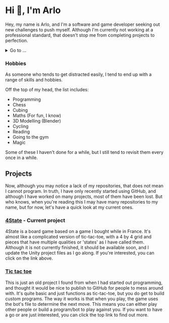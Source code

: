 # Hi :wave:, I'm Arlo

Hey, my name is Arlo, and I'm a software and game developer seeking out new challenges to push myself.
Although I'm currently not working at a professional standard, that doesn't stop me from completing projects to perfection.

<details>
  <summary> Go to ...</summary>
  <a href="https://github.com/ArloM-dev/ArloM-dev/tree/main#projects">Projects</a>
</details>

### Hobbies

As someone who tends to get distracted easily, I tend to end up with a range of skills and hobbies.

Off the top of my head, the list includes:
- Programming
- Chess
- Cubing
- Maths (For fun, I know)
- 3D Modelling (Blender)
- Cycling
- Reading
- Going to the gym
- Magic  <br/>

Some of these I haven't done for a while, but I still tend to revisit them every once in a while.

## Projects

Now, although you may notice a lack of my repositories, that does not mean I cannot program.
In truth, I have only recently started using GitHub, and although I have worked on many projects, most of them have been lost.
But who knows, when you're reading this I may have many repositories to my name, but for now, let's have a quick look at my current ones.


### [4State](https://github.com/ArloM-dev/4state) - Current project

4State is a board game based on a game I bought while in France. 
It's almost like a complicated version of tic-tac-toe, with a 4 by 4 grid and pieces that have multiple qualities or 'states' as I have called them. 
Although it is not currently finished, it should be available soon, and I update the Unity project files as I go along. 
If you're interested, you can click on the link above.

### [Tic tac toe](https://github.com/ArloM-dev/tic-tac-toe)

This is just an old project I found from when I had started out programming, and thought it would be nice to publish to GitHub for people to mess around with. 
It's quite basic and just functions as tic-tac-toe, but you do get to build custom programs. 
The way it works is that when you play, the game uses the bot's file to determine the next move. 
This means you can either play other people or build a program/bot to play against you. 
If you want to have a go or are just interested, you can click the top link to find out more.
